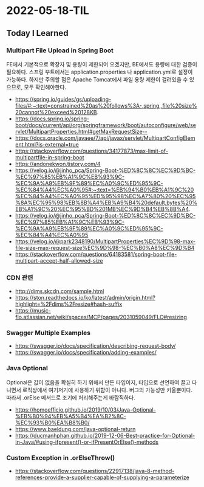 # 2022-05-18-TIL

## Today I Learned

### Multipart File Upload in Spring Boot

FE에서 기본적으로 확장자 및 용량이 제한되어 오겠지만, BE에서도 용량에 대한 검증이 필요하다. 스프링 부트에서는 application.properties 나 application.yml로 설정이 가능하다. 하지만 주의할 점은 Apache Tomcat에서 파일 용량 제한이 걸려있을 수 있으므로, 모두 확인해야한다.

- https://spring.io/guides/gs/uploading-files/#:~:text=constrained%20as%20follows%3A-,spring.,file%20size%20cannot%20exceed%20128KB.
- https://docs.spring.io/spring-boot/docs/current/api/org/springframework/boot/autoconfigure/web/servlet/MultipartProperties.html#getMaxRequestSize--
- https://docs.oracle.com/javaee/7/api/javax/servlet/MultipartConfigElement.html?is-external=true
- https://stackoverflow.com/questions/34177873/max-limit-of-multipartfile-in-spring-boot
- https://andonekwon.tistory.com/4
- https://velog.io/@jinho_pca/Spring-Boot-%ED%8C%8C%EC%9D%BC-%EC%97%85%EB%A1%9C%EB%93%9C-%EC%9A%A9%EB%9F%89%EC%A0%9C%ED%95%9C-%EC%84%A4%EC%A0%95#:~:text=%EB%94%B0%EB%A1%9C%20%EC%84%A4%EC%A0%95%ED%95%98%EC%A7%80%20%EC%95%8A%EC%95%98%EB%8B%A4%EB%A9%B4%20default,bytes%20%EB%A1%9C%20%EC%95%BD%201MB%EC%9D%B4%EB%8B%A4.
- https://velog.io/@jinho_pca/Spring-Boot-%ED%8C%8C%EC%9D%BC-%EC%97%85%EB%A1%9C%EB%93%9C-%EC%9A%A9%EB%9F%89%EC%A0%9C%ED%95%9C-%EC%84%A4%EC%A0%95
- https://velog.io/@park2348190/MultipartProperties%EC%9D%98-max-file-size-max-request-size%EC%9D%98-%EC%B0%A8%EC%9D%B4
- https://stackoverflow.com/questions/64183581/spring-boot-file-multipart-accept-half-allowed-size

### CDN 관련

- http://dims.skcdn.com/sample.html
- https://ston.readthedocs.io/ko/latest/admin/origin.html?highlight=%2Fdims%2Fresize#hash-suffix
- https://music-flo.atlassian.net/wiki/spaces/MCP/pages/2031059049/FLO#resizing

### Swagger Multiple Examples

- https://swagger.io/docs/specification/describing-request-body/
- https://swagger.io/docs/specification/adding-examples/

### Java Optional

Optional은 값이 없음을 확실히 하기 위해서 만든 타입이지, 타입으로 선언하여 끌고 다니면서 로직상에서 여기저기에 사용하기 위함이 아니다. 버그의 가능성만 키울뿐이다. 따라서 .orElse 메서드로 조기에 처리해주는게 바람직하다.

- https://homoefficio.github.io/2019/10/03/Java-Optional-%EB%B0%94%EB%A5%B4%EA%B2%8C-%EC%93%B0%EA%B8%B0/
- https://www.baeldung.com/java-optional-return
- https://ducmanhphan.github.io/2019-12-06-Best-practice-for-Optional-in-Java/#using-ifpresent()-or-ifPresentOrElse()-methods

### Custom Exception in .orElseThrow()

- https://stackoverflow.com/questions/22917138/java-8-method-references-provide-a-supplier-capable-of-supplying-a-parameterize